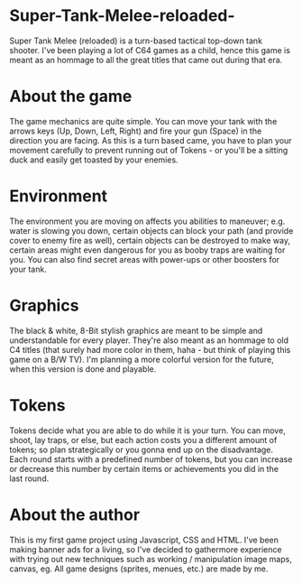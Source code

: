 # Super-Tank-Melee-reloaded-
Super Tank Melee (reloaded) is a turn-based tactical top-down tank shooter. I've been playing a lot of C64 games as a child, hence this game is meant as an hommage to all the great titles that came out during that era.

# About the game
The game mechanics are quite simple. You can move your tank with the arrows keys (Up, Down, Left, Right) and fire your gun (Space) in the direction you are facing. As this is a turn based came, you have to plan your movement carefully to prevent running out of Tokens - or you'll be a sitting duck and easily get toasted by your enemies.

# Environment
The environment you are moving on affects you abilities to maneuver; e.g. water is slowing you down, certain objects can block your path (and provide cover to enemy fire as well), certain objects can be destroyed to make way, certain areas might even dangerous for you as booby traps are waiting for you. You can also find secret areas with power-ups or other boosters for your tank.

# Graphics
The black & white, 8-Bit stylish graphics are meant to be simple and understandable for every player. They're also meant as an hommage to old C4 titles (that surely had more color in them, haha - but think of playing this game on a B/W TV). I'm planning a more colorful version for the future, when this version is done and playable.

# Tokens
Tokens decide what you are able to do while it is your turn. You can move, shoot, lay traps, or else, but each action costs you a different amount of tokens; so plan strategically or you gonna end up on the disadvantage. Each round starts with a predefined number of tokens, but you can increase or decrease this number by certain items or achievements you did in the last round. 

# About the author
This is my first game project using Javascript, CSS and HTML. I've been making banner ads for a living, so I've decided to gathermore experience with trying out new techniques such as working / manipulation image maps, canvas, eg. All game designs (sprites, menues, etc.) are made by me.

